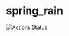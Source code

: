 # spring_rain

[![Actions Status](https://github.com/rakeen/spring_rain/workflows/koa%20workflow/badge.svg)](https://github.com/rakeen/spring_rain/actions)